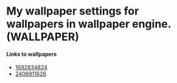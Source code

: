 # My wallpaper settings for wallpapers in wallpaper engine. (WALLPAPER)

#### Links to wallpapers
- [1692834824](https://steamcommunity.com/sharedfiles/filedetails/?id=1692834824)
- [2406911626](https://steamcommunity.com/sharedfiles/filedetails/?id=2406911626)